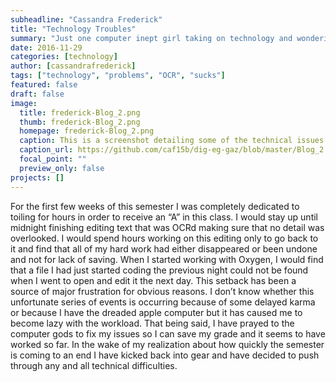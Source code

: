 ```yaml
---
subheadline: "Cassandra Frederick"
title: "Technology Troubles"
summary: "Just one computer inept girl taking on technology and wondering why it hates her."
date: 2016-11-29
categories: [technology]
author: [cassandrafrederick]
tags: ["technology", "problems", "OCR", "sucks"]
featured: false
draft: false
image: 
  title: frederick-Blog_2.png
  thumb: frederick-Blog_2.png
  homepage: frederick-Blog_2.png
  caption: This is a screenshot detailing some of the technical issues I have been experiencing.
  caption_url: https://github.com/caf15b/dig-eg-gaz/blob/master/Blog_2.png
  focal_point: ""
  preview_only: false
projects: []
---
```

For the first few weeks of this semester I was completely dedicated to toiling for hours in order to receive an “A” in this class. I would stay up until midnight finishing editing text that was OCRd making sure that no detail was overlooked. I would spend hours working on this editing only to go back to it and find that all of my hard work had either disappeared or been undone and not for lack of saving. When I started working with Oxygen, I would find that a file I had just started coding the previous night could not be found when I went to open and edit it the next day. This setback has been a source of major frustration for obvious reasons. I don’t know whether this unfortunate series of events is occurring because of some delayed karma or because I have the dreaded apple computer but it has caused me to become lazy with the workload. That being said, I have prayed to the computer gods to fix my issues so I can save my grade and it seems to have worked so far. In the wake of my realization about how quickly the semester is coming to an end I have kicked back into gear and have decided to push through any and all technical difficulties.
